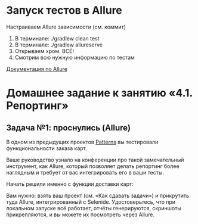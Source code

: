 # Запуск тестов в Allure
Настраиваем Allure зависимости (см. коммит)
1. В терминале: ./gradlew clean test
2. В терминале: ./gradlew allureserve
3. Открываем хром. ВСЁ!
4. Смотрим всю нужную информацию по тестам

[Документация по Allure](https://docs.qameta.io/allure-report/)

# Домашнее задание к занятию «4.1. Репортинг»

## Задача №1: проснулись (Allure)

В одном из предыдущих проектов [Patterns](https://github.com/netology-code/aqa-homeworks/tree/master/patterns) вы тестировали функциональности заказа карт.

Ваше руководство узнало на конференции про такой замечательный инструмент, как Allure, который позволяет делать репортинг более наглядным и требует от вас интегрировать его в ваши тесты.

Начать решили именно с функции доставки карт:

Вам нужно: взять ваш проект (см. «Как сдавать задачи») и прикрутить туда Allure, интегрированный с Selenide. Удостоверьтесь, что при локальном запуске всё работает, отчёты генерируются, скриншоты прикрепляются, и вы можете их посмотреть через Allure.
